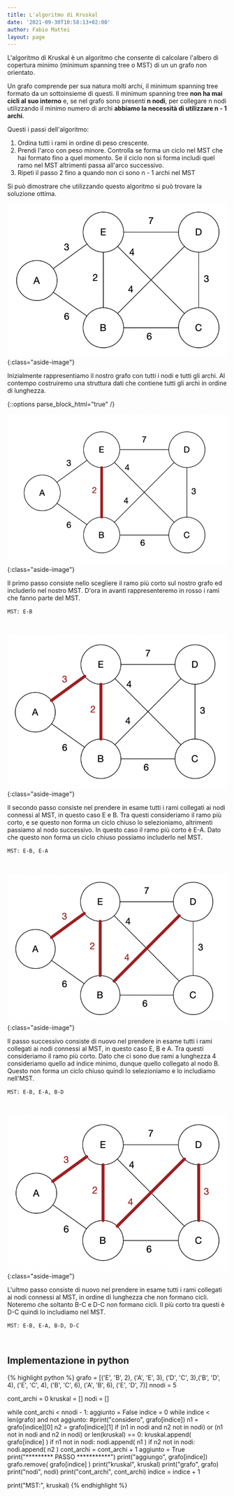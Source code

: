 ```yaml
---
title: L'algoritmo di Kruskal
date: '2021-09-30T10:58:13+02:00'
author: Fabio Mattei
layout: page
---
```


L'algoritmo di Kruskal è un algoritmo che consente di calcolare l'albero di copertura minimo (minimum spanning tree o MST) di un un grafo non orientato.

Un grafo comprende per sua natura molti archi, il minimum spanning tree formato da un sottoinsieme di questi.
Il minimum spanning tree **non ha mai cicli al suo interno** e, se nel grafo sono presenti **n nodi**, per collegare n nodi utilizzando il minimo numero di archi **abbiamo la necessità di utilizzare n - 1 archi**.

Questi i passi dell'algoritmo:

1. Ordina tutti i rami in ordine di peso crescente. 
2. Prendi l'arco con peso minore. Controlla se forma un ciclo nel MST che hai formato fino a quel momento. Se il ciclo non si forma includi quel ramo nel MST altrimenti passa all'arco successivo.
3. Ripeti il passo 2 fino a quando non ci sono n - 1 archi nel MST

Si può dimostrare che utilizzando questo algoritmo si può trovare la soluzione ottima.

![Kruskal, grafo iniziale](/images/algoritmi/kruskal/kruskal01.png){:class="aside-image"}

Inizialmente rappresentiamo il nostro grafo con tutti i nodi e tutti gli archi. 
Al contempo costruiremo una struttura dati che contiene tutti gli archi in ordine di lunghezza.

{::options parse_block_html="true" /}
<br style="clear:both" />

![Kruskal, primo ramo](/images/algoritmi/kruskal/kruskal02.png){:class="aside-image"}

Il primo passo consiste nello scegliere il ramo più corto sul nostro grafo ed includerlo nel nostro MST.
D'ora in avanti rappresenteremo in rosso i rami che fanno parte del MST.

	MST: E-B

<br style="clear:both" />

![Kruskal, secondo ramo](/images/algoritmi/kruskal/kruskal03.png){:class="aside-image"}

Il secondo passo consiste nel prendere in esame tutti i rami collegati ai nodi connessi al MST, in questo caso E e B.
Tra questi consideriamo il ramo più corto, e se questo non forma un ciclo chiuso lo selezioniamo, altrimenti passiamo al nodo successivo.
In questo caso il ramo più corto è E-A. Dato che questo non forma un ciclo chiuso possiamo includerlo nel MST.

	MST: E-B, E-A

<br style="clear:both" />

![Kruskal, terzo ramo](/images/algoritmi/kruskal/kruskal04.png){:class="aside-image"}

Il passo successivo consiste di nuovo nel prendere in esame tutti i rami collegati ai nodi connessi al MST, in questo caso E, B e A.
Tra questi consideriamo il ramo più corto. Dato che ci sono due rami a lunghezza 4 consideriamo quello ad indice minimo, dunque quello collegato al nodo B. Questo non forma un ciclo chiuso quindi lo selezioniamo e lo includiamo nell'MST.

	MST: E-B, E-A, B-D

<br style="clear:both" />

![Kruskal, quarto ramo](/images/algoritmi/kruskal/kruskal05.png){:class="aside-image"}

L'ultmo passo consiste di nuovo nel prendere in esame tutti i rami collegati ai nodi connessi al MST, in ordine di lunghezza che non formano cicli. Noteremo che soltanto B-C e D-C non formano cicli. Il più corto tra questi è D-C quindi lo includiamo nel MST.

	MST: E-B, E-A, B-D, D-C

<br style="clear:both" />

## Implementazione in python

{% highlight python %}
grafo = [('E', 'B', 2), ('A', 'E', 3), ('D', 'C', 3),('B', 'D', 4), ('E', 'C', 4), ('B', 'C', 6), ('A', 'B', 6), ('E', 'D', 7)]
nnodi = 5

cont_archi = 0
kruskal = []
nodi = []

while cont_archi < nnodi - 1:
    aggiunto = False
    indice = 0
    while indice < len(grafo) and not aggiunto:
        #print("considero", grafo[indice])
        n1 = grafo[indice][0]
        n2 = grafo[indice][1]
        if (n1 in nodi and n2 not in nodi) or (n1 not in nodi and n2 in nodi) or len(kruskal) == 0:
            kruskal.append( grafo[indice] )
            if n1 not in nodi:
                nodi.append( n1 )
            if n2 not in nodi:
                nodi.append( n2 )
            cont_archi = cont_archi + 1
            aggiunto = True
            print("********* PASSO ***********")
            print("aggiungo", grafo[indice])
            grafo.remove( grafo[indice] )
            print("kruskal", kruskal)
            print("grafo", grafo)
            print("nodi", nodi)
            print("cont_archi", cont_archi)
        indice = indice + 1


print("MST:", kruskal)
{% endhighlight %}
